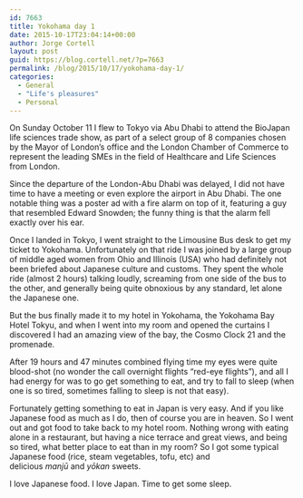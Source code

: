 ```yaml
---
id: 7663
title: Yokohama day 1
date: 2015-10-17T23:04:14+00:00
author: Jorge Cortell
layout: post
guid: https://blog.cortell.net/?p=7663
permalink: /blog/2015/10/17/yokohama-day-1/
categories:
  - General
  - "Life's pleasures"
  - Personal
---
```


  
On Sunday October 11 I flew to Tokyo via Abu Dhabi to attend the BioJapan life sciences trade show, as part of a select group of 8 companies chosen by the Mayor of London’s office and the London Chamber of Commerce to represent the leading SMEs in the field of Healthcare and Life Sciences from London.

Since the departure of the London-Abu Dhabi was delayed, I did not have time to have a meeting or even explore the airport in Abu Dhabi. The one notable thing was a poster ad with a fire alarm on top of it, featuring a guy that resembled Edward Snowden; the funny thing is that the alarm fell exactly over his ear.

Once I landed in Tokyo, I went straight to the Limousine Bus desk to get my ticket to Yokohama. Unfortunately on that ride I was joined by a large group of middle aged women from Ohio and Illinois (USA) who had definitely not been briefed about Japanese culture and customs. They spent the whole ride (almost 2 hours) talking loudly, screaming from one side of the bus to the other, and generally being quite obnoxious by any standard, let alone the Japanese one.

But the bus finally made it to my hotel in Yokohama, the Yokohama Bay Hotel Tokyu, and when I went into my room and opened the curtains I discovered I had an amazing view of the bay, the Cosmo Clock 21 and the promenade.

After 19 hours and 47 minutes combined flying time my eyes were quite blood-shot (no wonder the call overnight flights “red-eye flights”), and all I had energy for was to go get something to eat, and try to fall to sleep (when one is so tired, sometimes falling to sleep is not that easy).

Fortunately getting something to eat in Japan is very easy. And if you like Japanese food as much as I do, then of course you are in heaven. So I went out and got food to take back to my hotel room. Nothing wrong with eating alone in a restaurant, but having a nice terrace and great views, and being so tired, what better place to eat than in my room? So I got some typical Japanese food (rice, steam vegetables, tofu, etc) and delicious _manjū_ and _yōkan_ sweets.

I love Japanese food. I love Japan. Time to get some sleep.